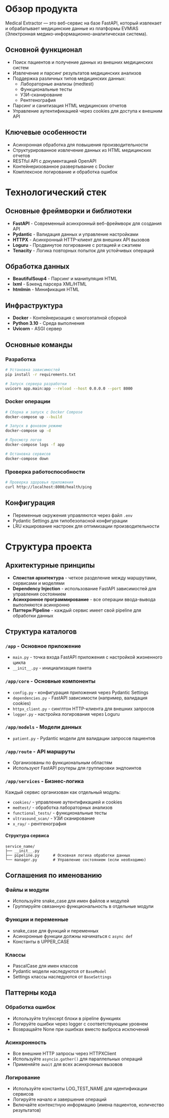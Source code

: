 # Обзор продукта

Medical Extractor — это веб-сервис на базе FastAPI, который извлекает и обрабатывает медицинские данные из платформы EVMIAS (Электронная медико-информационно-аналитическая система).

## Основной функционал
- Поиск пациентов и получение данных из внешних медицинских систем
- Извлечение и парсинг результатов медицинских анализов
- Поддержка различных типов медицинских данных:
  - Лабораторные анализы (medtest)
  - Функциональные тесты
  - УЗИ-сканирование
  - Рентгенография
- Парсинг и санитизация HTML медицинских отчетов
- Управление аутентификацией через cookies для доступа к внешним API

## Ключевые особенности
- Асинхронная обработка для повышения производительности
- Структурированное извлечение данных из HTML медицинских отчетов
- RESTful API с документацией OpenAPI
- Контейнеризованное развертывание с Docker
- Комплексное логирование и обработка ошибок

# Технологический стек

## Основные фреймворки и библиотеки
- **FastAPI** - Современный асинхронный веб-фреймворк для создания API
- **Pydantic** - Валидация данных и управление настройками
- **HTTPX** - Асинхронный HTTP-клиент для внешних API вызовов
- **Loguru** - Продвинутое логирование с ротацией и сжатием
- **Tenacity** - Логика повторных попыток для устойчивых операций

## Обработка данных
- **BeautifulSoup4** - Парсинг и манипуляция HTML
- **lxml** - Бэкенд парсера XML/HTML
- **htmlmin** - Минификация HTML

## Инфраструктура
- **Docker** - Контейнеризация с многоэтапной сборкой
- **Python 3.10** - Среда выполнения
- **Uvicorn** - ASGI сервер

## Основные команды

### Разработка
```bash
# Установка зависимостей
pip install -r requirements.txt

# Запуск сервера разработки
uvicorn app.main:app --reload --host 0.0.0.0 --port 8000
```

### Docker операции
```bash
# Сборка и запуск с Docker Compose
docker-compose up --build

# Запуск в фоновом режиме
docker-compose up -d

# Просмотр логов
docker-compose logs -f app

# Остановка сервисов
docker-compose down
```

### Проверка работоспособности
```bash
# Проверка здоровья приложения
curl http://localhost:8000/health/ping
```

## Конфигурация
- Переменные окружения управляются через файл `.env`
- Pydantic Settings для типобезопасной конфигурации
- LRU кэширование настроек для оптимизации производительности

# Структура проекта

## Архитектурные принципы
- **Слоистая архитектура** - четкое разделение между маршрутами, сервисами и моделями
- **Dependency Injection** - использование FastAPI зависимостей для управления состоянием
- **Асинхронное программирование** - все операции ввода-вывода выполняются асинхронно
- **Паттерн Pipeline** - каждый сервис имеет свой pipeline для обработки данных

## Структура каталогов

### `/app` - Основное приложение
- `main.py` - точка входа FastAPI приложения с настройкой жизненного цикла
- `__init__.py` - инициализация пакета

### `/app/core` - Основные компоненты
- `config.py` - конфигурация приложения через Pydantic Settings
- `dependencies.py` - FastAPI зависимости (например, валидация cookies)
- `httpx_client.py` - синглтон HTTP-клиента для внешних запросов
- `logger.py` - настройка логирования через Loguru

### `/app/models` - Модели данных
- `patient.py` - Pydantic модели для валидации запросов пациентов

### `/app/route` - API маршруты
- Организованы по функциональным областям
- Используют FastAPI роутеры для группировки эндпоинтов

### `/app/services` - Бизнес-логика
Каждый сервис организован как отдельный модуль:
- `cookies/` - управление аутентификацией и cookies
- `medtest/` - обработка лабораторных анализов
- `functional_tests/` - функциональные тесты
- `ultrasound_scan/` - УЗИ сканирование
- `x_ray/` - рентгенография

#### Структура сервиса
```
service_name/
├── __init__.py
├── pipeline.py      # Основная логика обработки данных
└── manager.py       # Управление состоянием (если необходимо)
```

## Соглашения по именованию

### Файлы и модули
- Используйте snake_case для имен файлов и модулей
- Группируйте связанную функциональность в отдельные модули

### Функции и переменные
- snake_case для функций и переменных
- Асинхронные функции должны начинаться с `async def`
- Константы в UPPER_CASE

### Классы
- PascalCase для имен классов
- Pydantic модели наследуются от `BaseModel`
- Settings классы наследуются от `BaseSettings`

## Паттерны кода

### Обработка ошибок
- Используйте try/except блоки в pipeline функциях
- Логируйте ошибки через logger с соответствующим уровнем
- Возвращайте None при ошибках вместо выброса исключений

### Асинхронность
- Все внешние HTTP запросы через HTTPXClient
- Используйте `asyncio.gather()` для параллельных операций
- Применяйте `await` для всех асинхронных вызовов

### Логирование
- Используйте константы LOG_TEST_NAME для идентификации сервисов
- Логируйте начало и завершение операций
- Включайте контекстную информацию (имена пациентов, количество результатов)